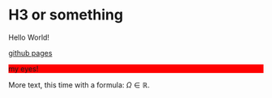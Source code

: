 <script language="javascript" type="text/javascript" src="https://cdnjs.cloudflare.com/ajax/libs/p5.js/0.6.0/p5.min.js"></script>
<script language="javascript" type="text/javascript" src="https://cdnjs.cloudflare.com/ajax/libs/p5.js/0.6.0/addons/p5.dom.min.js"></script>
<!-- <script src="../libs/p5.sound.min.js"></script> -->

# H3 or something

Hello World!

[github pages](https://pages.github.com/)

<p style = 'background-color: #ff0000'> my eyes!</p>

<script type="text/javascript">
new p5(function (p) {
    var r = 40;
    function thing() {
        p.beginShape();
        p.vertex(0,0);
        p.vertex(r,0);
        p.vertex(r*0.3,r*0.6);
        p.vertex(r*0.7,r*1.2);
        p.vertex(r*0.3,r*1.8);
        p.vertex(r*0.7,r*2.4);
        p.vertex(0,r*3);
        p.endShape(p.CLOSE);
    }
    p.setup = function() {
        p.createCanvas(20+3*r,20+3*r);
        p.fill(255);
        p.stroke(0);
        p.translate(10,10);
        thing();
        p.translate(r,0);
        thing();
        p.translate(r,0);
        thing();
        p.translate(-r,3*r);
        p.rotate(p.PI);
        thing();
        p.translate(-r,0);
        thing();
        p.translate(-r,0);
        thing();
    }
    p.draw = function(){};
},'task1');
</script>

More text, this time with a formula: $\Omega \in \mathbb{R}$.
